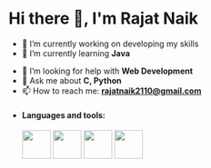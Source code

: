 # Hi there 👋, I'm Rajat Naik

<!--
**Rajat2110/Rajat2110** is a ✨ _special_ ✨ repository because its `README.md` (this file) appears on your GitHub profile.

Here are some ideas to get you started:-->

- 🔭 I’m currently working on developing my skills
- 🌱 I’m currently learning **Java**
<!-- - 👯 I’m looking to collaborate on -->
- 🤔 I’m looking for help with **Web Development**
- 💬 Ask me about **C, Python**
- 📫 How to reach me: **rajatnaik2110@gmail.com**
<!-- - 😄 Pronouns: ... 
- ⚡ Fun fact: ... -->

- #### Languages and tools:
  <p>
  <img width=50px src="https://img.icons8.com/color/2x/python.png">
  <img width=50px src="https://img.icons8.com/color/2x/c-programming.png">
  <img width=50px src="https://img.icons8.com/color/2x/html-5.png">
  <img width=50px src="https://img.icons8.com/color/2x/css3.png">
 </p>


